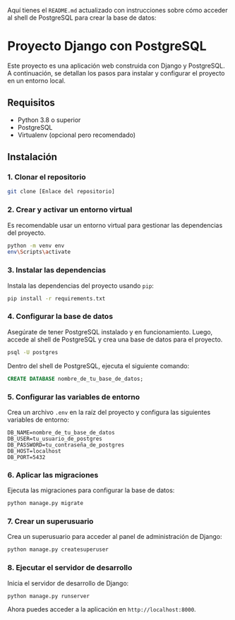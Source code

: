 Aquí tienes el `README.md` actualizado con instrucciones sobre cómo acceder al shell de PostgreSQL para crear la base de datos:


# Proyecto Django con PostgreSQL

Este proyecto es una aplicación web construida con Django y PostgreSQL. A continuación, se detallan los pasos para instalar y configurar el proyecto en un entorno local.

## Requisitos

- Python 3.8 o superior
- PostgreSQL
- Virtualenv (opcional pero recomendado)

## Instalación

### 1. Clonar el repositorio

```bash
git clone [Enlace del repositorio]
```

### 2. Crear y activar un entorno virtual

Es recomendable usar un entorno virtual para gestionar las dependencias del proyecto.

```bash
python -m venv env
env\Scripts\activate
```

### 3. Instalar las dependencias

Instala las dependencias del proyecto usando `pip`:

```bash
pip install -r requirements.txt
```

### 4. Configurar la base de datos

Asegúrate de tener PostgreSQL instalado y en funcionamiento. Luego, accede al shell de PostgreSQL y crea una base de datos para el proyecto.

```bash
psql -U postgres
```

Dentro del shell de PostgreSQL, ejecuta el siguiente comando:

```sql
CREATE DATABASE nombre_de_tu_base_de_datos;
```

### 5. Configurar las variables de entorno

Crea un archivo `.env` en la raíz del proyecto y configura las siguientes variables de entorno:

```env
DB_NAME=nombre_de_tu_base_de_datos
DB_USER=tu_usuario_de_postgres
DB_PASSWORD=tu_contraseña_de_postgres
DB_HOST=localhost
DB_PORT=5432
```

### 6. Aplicar las migraciones

Ejecuta las migraciones para configurar la base de datos:

```bash
python manage.py migrate
```

### 7. Crear un superusuario

Crea un superusuario para acceder al panel de administración de Django:

```bash
python manage.py createsuperuser
```

### 8. Ejecutar el servidor de desarrollo

Inicia el servidor de desarrollo de Django:

```bash
python manage.py runserver
```

Ahora puedes acceder a la aplicación en `http://localhost:8000`.
